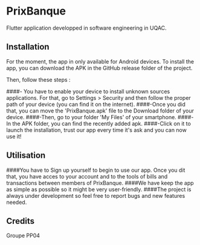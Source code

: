 # PrixBanque

Flutter application developped in software engineering in UQAC.

## Installation

For the moment, the app in only available for Android devices.
To install the app, you can download the APK in the GitHub release folder of the project.

Then, follow these steps :

####- You have to enable your device to install unknown sources applications. For that, go to Settings > Security and then follow the proper path of your device (you can find it on the internet).
####-Once you did that, you can move the 'PrixBanque.apk' file to the Download folder of your device.
####-Then, go to your folder 'My Files' of your smartphone.
####-In the APK folder, you can find the recently added apk.
####-Click on it to launch the installation, trust our app every time it's ask and you can now use it!

## Utilisation

####You have to Sign up yourself to begin to use our app. Once you dit that, you have acces to your account and to the tools of bills and transactions between members of PrixBanque.
####We have keep the app as simple as possible so it might be very user-friendly.
####The project is always under development so feel free to report bugs and new features needed.

## Credits

Groupe PP04
